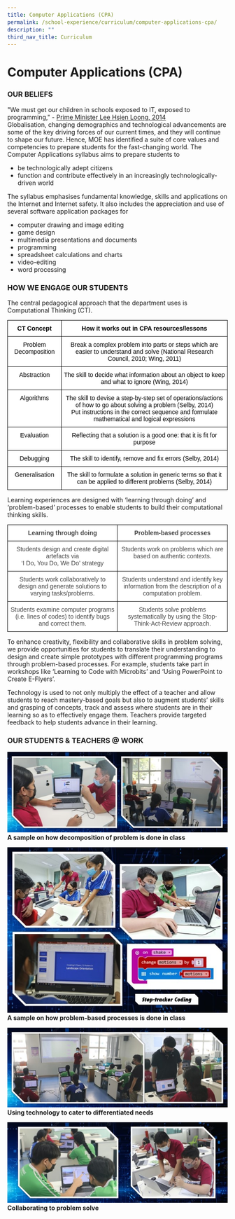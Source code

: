 ```yaml
---
title: Computer Applications (CPA)
permalink: /school-experience/curriculum/computer-applications-cpa/
description: ""
third_nav_title: Curriculum
---
```

# **Computer Applications (CPA)**

### OUR BELIEFS

"We must get our children in schools exposed to IT, exposed to programming," \- [Prime Minister Lee Hsien Loong, 2014](https://www.asiaone.com/singapore/teach-students-computer-coding-urges-pm-lee)  
Globalisation, changing demographics and technological advancements are some of the key driving forces of our current times, and they will continue to shape our future. Hence, MOE has identified a suite of core values and competencies to prepare students for the fast-changing world. The Computer Applications syllabus aims to prepare students to

*   be technologically adept citizens
*   function and contribute effectively in an increasingly technologically-driven world

The syllabus emphasises fundamental knowledge, skills and applications on the Internet and Internet safety. It also includes the appreciation and use of several software application packages for

*   computer drawing and image editing
*   game design
*   multimedia presentations and documents
*   programming
*   spreadsheet calculations and charts
*   video-editing
*   word processing

### HOW WE ENGAGE OUR STUDENTS

The central pedagogical approach that the department uses is Computational Thinking (CT).


<table style="border-collapse:collapse;border-spacing:0" class="tg"><thead><tr><th style="background-color:#FFF;border-color:#000000;border-style:solid;border-width:1px;color:#454545;font-family:Arial, sans-serif;font-size:14px;font-weight:bold;overflow:hidden;padding:10px 5px;text-align:center;vertical-align:top;word-break:normal"><span style="font-weight:700;color:#000;background-color:transparent">CT Concept</span></th><th style="background-color:#FFF;border-color:#000000;border-style:solid;border-width:1px;color:#454545;font-family:Arial, sans-serif;font-size:14px;font-weight:bold;overflow:hidden;padding:10px 5px;text-align:center;vertical-align:top;word-break:normal"><span style="font-weight:700;color:#000;background-color:transparent">How it works out in CPA resources/lessons</span></th></tr></thead><tbody><tr><td style="background-color:#FFF;border-color:#000000;border-style:solid;border-width:1px;color:#454545;font-family:Arial, sans-serif;font-size:14px;overflow:hidden;padding:10px 5px;text-align:center;vertical-align:top;word-break:normal"><span style="color:#000;background-color:transparent">Problem Decomposition</span></td><td style="background-color:#FFF;border-color:#000000;border-style:solid;border-width:1px;color:#454545;font-family:Arial, sans-serif;font-size:14px;overflow:hidden;padding:10px 5px;text-align:center;vertical-align:top;word-break:normal"><span style="color:#000;background-color:transparent">Break a complex problem into parts or steps which are easier to understand and solve (National Research Council, 2010; Wing, 2011)</span></td></tr><tr><td style="background-color:#FFF;border-color:#000000;border-style:solid;border-width:1px;color:#454545;font-family:Arial, sans-serif;font-size:14px;overflow:hidden;padding:10px 5px;text-align:center;vertical-align:top;word-break:normal"><span style="color:#000;background-color:transparent">Abstraction</span></td><td style="background-color:#FFF;border-color:#000000;border-style:solid;border-width:1px;color:#454545;font-family:Arial, sans-serif;font-size:14px;overflow:hidden;padding:10px 5px;text-align:center;vertical-align:top;word-break:normal"><span style="color:#000;background-color:transparent">The skill to decide what information about an object to keep and what to ignore (Wing, 2014)</span></td></tr><tr><td style="background-color:#FFF;border-color:#000000;border-style:solid;border-width:1px;color:#454545;font-family:Arial, sans-serif;font-size:14px;overflow:hidden;padding:10px 5px;text-align:center;vertical-align:top;word-break:normal"><span style="color:#000;background-color:transparent">Algorithms</span></td><td style="background-color:#FFF;border-color:#000000;border-style:solid;border-width:1px;color:#454545;font-family:Arial, sans-serif;font-size:14px;overflow:hidden;padding:10px 5px;text-align:center;vertical-align:top;word-break:normal"><span style="color:#000;background-color:transparent">The skill to devise a step-by-step set of operations/actions of how to go about solving a problem (Selby, 2014) </span><br><span style="color:#000;background-color:transparent">Put instructions in the correct sequence and formulate mathematical and logical expressions</span></td></tr><tr><td style="background-color:#FFF;border-color:#000000;border-style:solid;border-width:1px;color:#454545;font-family:Arial, sans-serif;font-size:14px;overflow:hidden;padding:10px 5px;text-align:center;vertical-align:top;word-break:normal"><span style="color:#000;background-color:transparent">Evaluation</span></td><td style="background-color:#FFF;border-color:#000000;border-style:solid;border-width:1px;color:#454545;font-family:Arial, sans-serif;font-size:14px;overflow:hidden;padding:10px 5px;text-align:center;vertical-align:top;word-break:normal"><span style="color:#000;background-color:transparent">Reflecting that a solution is a good one: that it is fit for purpose</span></td></tr><tr><td style="background-color:#FFF;border-color:#000000;border-style:solid;border-width:1px;color:#454545;font-family:Arial, sans-serif;font-size:14px;overflow:hidden;padding:10px 5px;text-align:center;vertical-align:top;word-break:normal"><span style="color:#000;background-color:transparent">Debugging</span></td><td style="background-color:#FFF;border-color:#000000;border-style:solid;border-width:1px;color:#454545;font-family:Arial, sans-serif;font-size:14px;overflow:hidden;padding:10px 5px;text-align:center;vertical-align:top;word-break:normal"><span style="color:#000;background-color:transparent">The skill to identify, remove and fix errors (Selby, 2014)</span></td></tr><tr><td style="background-color:#FFF;border-color:#000000;border-style:solid;border-width:1px;color:#454545;font-family:Arial, sans-serif;font-size:14px;overflow:hidden;padding:10px 5px;text-align:center;vertical-align:top;word-break:normal"><span style="color:#000;background-color:transparent">Generalisation</span></td><td style="background-color:#FFF;border-color:#000000;border-style:solid;border-width:1px;color:#454545;font-family:Arial, sans-serif;font-size:14px;overflow:hidden;padding:10px 5px;text-align:center;vertical-align:top;word-break:normal"><span style="color:#000;background-color:transparent">The skill to formulate a solution in generic terms so that it can be applied to different problems (Selby, 2014)</span></td></tr></tbody></table>


Learning experiences are designed with ‘learning through doing’ and ‘problem-based’ processes to enable students to build their computational thinking skills.

<table style="border-collapse:collapse;border-spacing:0" class="tg"><thead><tr><th style="background-color:#FFF;border-color:#000000;border-style:solid;border-width:1px;color:#454545;font-family:Arial, sans-serif;font-size:14px;font-weight:bold;overflow:hidden;padding:10px 5px;text-align:center;vertical-align:top;word-break:normal">Learning through doing</th><th style="background-color:#FFF;border-color:#000000;border-style:solid;border-width:1px;color:#454545;font-family:Arial, sans-serif;font-size:14px;font-weight:bold;overflow:hidden;padding:10px 5px;text-align:center;vertical-align:top;word-break:normal">Problem-based processes</th></tr></thead><tbody><tr><td style="background-color:#FFF;border-color:#000000;border-style:solid;border-width:1px;color:#454545;font-family:Arial, sans-serif;font-size:14px;overflow:hidden;padding:10px 5px;text-align:center;vertical-align:top;word-break:normal">Students design and create digital artefacts via<br>‘I Do, You Do, We Do’ strategy</td><td style="background-color:#FFF;border-color:#000000;border-style:solid;border-width:1px;color:#454545;font-family:Arial, sans-serif;font-size:14px;overflow:hidden;padding:10px 5px;text-align:center;vertical-align:top;word-break:normal">Students work on problems which are based on authentic contexts.</td></tr><tr><td style="background-color:#FFF;border-color:#000000;border-style:solid;border-width:1px;color:#454545;font-family:Arial, sans-serif;font-size:14px;overflow:hidden;padding:10px 5px;text-align:center;vertical-align:top;word-break:normal">Students work collaboratively to design and generate solutions to varying tasks/problems.</td><td style="background-color:#FFF;border-color:#000000;border-style:solid;border-width:1px;color:#454545;font-family:Arial, sans-serif;font-size:14px;overflow:hidden;padding:10px 5px;text-align:center;vertical-align:top;word-break:normal">Students understand and identify key information from the description of a computation problem.</td></tr><tr><td style="background-color:#FFF;border-color:black;border-style:solid;border-width:1px;color:#454545;font-family:Arial, sans-serif;font-size:14px;overflow:hidden;padding:10px 5px;text-align:center;vertical-align:top;word-break:normal">Students examine computer programs (i.e. lines of codes) to identify bugs and correct them.</td><td style="background-color:#FFF;border-color:black;border-style:solid;border-width:1px;color:#454545;font-family:Arial, sans-serif;font-size:14px;overflow:hidden;padding:10px 5px;text-align:center;vertical-align:top;word-break:normal">Students solve problems systematically by using the Stop-Think-Act-Review approach.</td></tr></tbody></table>


To enhance creativity, flexibility and collaborative skills in problem solving, we provide opportunities for students to translate their understanding to design and create simple prototypes with different programming programs through problem-based processes. For example, students take part in workshops like ‘Learning to Code with Microbits’ and ‘Using PowerPoint to Create E-Flyers’.

Technology is used to not only multiply the effect of a teacher and allow students to reach mastery-based goals but also to augment students’ skills and grasping of concepts, track and assess where students are in their learning so as to effectively engage them. Teachers provide targeted feedback to help students advance in their learning.

### OUR STUDENTS & TEACHERS @ WORK

![](/images/CPA1.jpg)
**A sample on how decomposition of problem is done in class**

![](/images/CPA2.jpg)
**A sample on how problem-based processes is done in class**

![](/images/CPA3.jpg)
**Using technology to cater to differentiated needs**

![](/images/CPA4.jpg)
**Collaborating to problem solve**